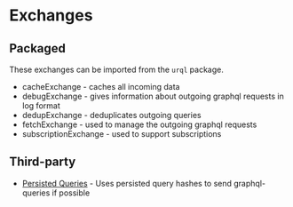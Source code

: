 # Exchanges

## Packaged

These exchanges can be imported from the `urql` package.

- cacheExchange - caches all incoming data
- debugExchange - gives information about outgoing graphql requests in log format
- dedupExchange - deduplicates outgoing queries
- fetchExchange - used to manage the outgoing graphql requests
- subscriptionExchange - used to support subscriptions

## Third-party

- [Persisted Queries](https://github.com/Daniel15/urql-persisted-queries) -
  Uses persisted query hashes to send graphql-queries if possible
